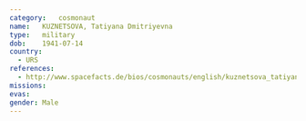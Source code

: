```yaml
---
category:	cosmonaut
name:	KUZNETSOVA, Tatiyana Dmitriyevna 
type:	military
dob:	1941-07-14
country:
  - URS
references:
  - http://www.spacefacts.de/bios/cosmonauts/english/kuznetsova_tatiyana.htm
missions:
evas:
gender:	Male
---
```

